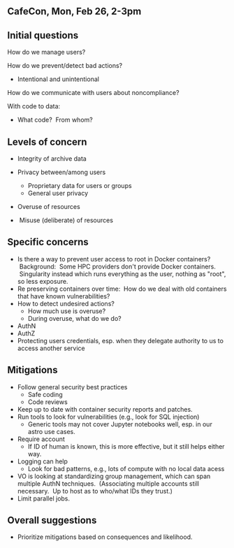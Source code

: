CafeCon, Mon, Feb 26, 2-3pm
---------------------------

Initial questions
-----------------

How do we manage users?

How do we prevent/detect bad actions?

*   Intentional and unintentional

How do we communicate with users about noncompliance?

With code to data:

*   What code?  From whom?

Levels of concern
-----------------

*   Integrity of archive data
*   Privacy between/among users
    *   Proprietary data for users or groups
    *   General user privacy

*   Overuse of resources
*    Misuse (deliberate) of resources

Specific concerns
-----------------

*   Is there a way to prevent user access to root in Docker containers?  Background:  Some HPC providers don't provide Docker containers.  Singularity instead which runs everything as the user, nothing as "root", so less exposure.
*   Re preserving containers over time:  How do we deal with old containers that have known vulnerabilities?
*   How to detect undesired actions?
    *   How much use is overuse?
    *   During overuse, what do we do?
*   AuthN
*   AuthZ
*   Protecting users credentials, esp. when they delegate authority to us to access another service

Mitigations
-----------

*   Follow general security best practices
    *   Safe coding
    *   Code reviews
*   Keep up to date with container security reports and patches.
*   Run tools to look for vulnerabilities (e.g., look for SQL injection)
    *   Generic tools may not cover Jupyter notebooks well, esp. in our astro use cases.
*   Require account
    *   If ID of human is known, this is more effective, but it still helps either way.
*   Logging can help
    *   Look for bad patterns, e.g., lots of compute with no local data acess
*   VO is looking at standardizing group management, which can span multiple AuthN techniques.  (Associating multiple accounts still necessary.  Up to host as to who/what IDs they trust.)
*   Limit parallel jobs.  
      
    

Overall suggestions
-------------------

*   Prioritize mitigations based on consequences and likelihood.

  
